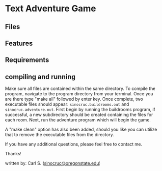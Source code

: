# Text Adventure Game


## Files

## Features

## Requirements

## compiling and running
Make sure all files are contained within the same directory. To compile the program, navigate to the program directory from your terminal.
Once you are there type "make all" followed by enter key. Once complete, two executable files should appear: `sinocruc.buildrooms.out` and 
`sinocruc.adventure.out`. First begin by running the buildrooms program, if successful, a new subdirectory should be created containing the 
files for each room. Next, run the adventure program which will begin the game.

A "make clean" option has also been added, should you like you can utilize that to remove the executable
files from the directory. 

If you have any additional questions, please feel free to contact me.

Thanks!

written by: Carl S. (sinocruc@oregonstate.edu)
